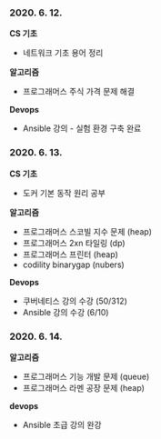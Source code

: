 ### 2020. 6. 12.

**CS 기초**
- 네트워크 기초 용어 정리

**알고리즘**
- 프로그래머스 주식 가격 문제 해결

**Devops**
- Ansible 강의 - 실험 환경 구축 완료

### 2020. 6. 13.

**CS 기초**
- 도커 기본 동작 원리 공부

**알고리즘**
- 프로그래머스 스코빌 지수 문제 (heap)
- 프로그래머스 2xn 타일링 (dp)
- 프로그래머스 프린터 (heap)
- codility binarygap (nubers)

**Devops**
- 쿠버네티스 강의 수강 (50/312)
- Ansible 강의 수강 (6/10)

### 2020. 6. 14.
**알고리즘**
- 프로그래머스 기능 개발 문제 (queue)
- 프로그래머스 라멘 공장 문제 (heap)

**devops**
- Ansible 초급 강의 완강
